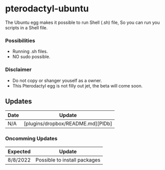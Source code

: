 # pterodactyl-ubuntu

The Ubuntu egg makes it possible to run Shell (.sh) file,
So you can run you scripts in a Shell file.

### Possibilities
 - Running .sh files.
 - NO sudo possible.

### Disclaimer
 - Do not copy or shanger youself as a owner.
 - This Pterodactyl egg is not filly out jet, the beta will come soon.

## Updates
 | Date | Update |
 | ------ | ------ |
 | N/A | [plugins/dropbox/README.md][PlDb] |
 
 ### Oncomming Updates
 | Expected | Update |
 | ------ | ------ |
 | 8/8/2022 | Possible to install packages |

